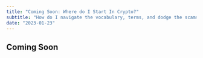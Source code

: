 ```yaml
---
title: "Coming Soon: Where do I Start In Crypto?"
subtitle: "How do I navigate the vocabulary, terms, and dodge the scams?"
date: "2023-01-23"
---
```


## Coming Soon